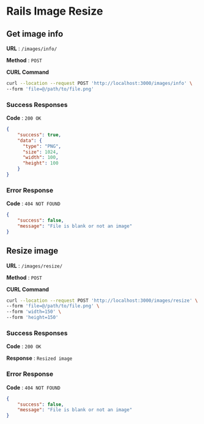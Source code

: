 # Rails Image Resize

## Get image info

**URL** : `/images/info/`

**Method** : `POST`

**CURL Command**

```sh
curl --location --request POST 'http://localhost:3000/images/info' \
--form 'file=@/path/to/file.png'
```

### Success Responses

**Code** : `200 OK`

```json
{
    "success": true,
    "data": {
      "type": "PNG",
      "size": 1024,
      "width": 100,
      "height": 100
    }
}
```

### Error Response

**Code** : `404 NOT FOUND`

```json
{
    "success": false,
    "message": "File is blank or not an image"
}
```


## Resize image

**URL** : `/images/resize/`

**Method** : `POST`

**CURL Command**

```sh
curl --location --request POST 'http://localhost:3000/images/resize' \
--form 'file=@/path/to/file.png' \
--form 'width=150' \
--form 'height=150'
```

### Success Responses

**Code** : `200 OK`

**Response** : `Resized image`

### Error Response

**Code** : `404 NOT FOUND`

```json
{
    "success": false,
    "message": "File is blank or not an image"
}
```
